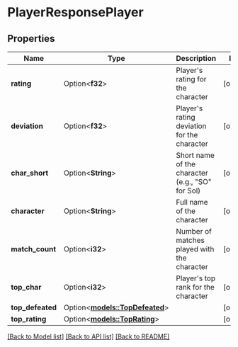 # PlayerResponsePlayer

## Properties

Name | Type | Description | Notes
------------ | ------------- | ------------- | -------------
**rating** | Option<**f32**> | Player's rating for the character | [optional]
**deviation** | Option<**f32**> | Player's rating deviation for the character | [optional]
**char_short** | Option<**String**> | Short name of the character (e.g., \"SO\" for Sol) | [optional]
**character** | Option<**String**> | Full name of the character | [optional]
**match_count** | Option<**i32**> | Number of matches played with the character | [optional]
**top_char** | Option<**i32**> | Player's top rank for the character | [optional]
**top_defeated** | Option<[**models::TopDefeated**](TopDefeated.md)> |  | [optional]
**top_rating** | Option<[**models::TopRating**](TopRating.md)> |  | [optional]

[[Back to Model list]](../README.md#documentation-for-models) [[Back to API list]](../README.md#documentation-for-api-endpoints) [[Back to README]](../README.md)


